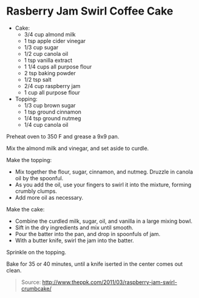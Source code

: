 Rasberry Jam Swirl Coffee Cake
==============================

- Cake:
    - 3/4 cup almond milk
    - 1 tsp apple cider vinegar
    - 1/3 cup sugar
    - 1/2 cup canola oil
    - 1 tsp vanilla extract
    - 1 1/4 cups all purpose flour
    - 2 tsp baking powder
    - 1/2 tsp salt
    - 2/4 cup raspberry jam
    - 1 cup all purpose flour
- Topping:
    - 1/3 cup brown sugar
    - 1 tsp ground cinnamon
    - 1/4 tsp ground nutmeg
    - 1/4 cup canola oil

Preheat oven to 350 F and grease a 9x9 pan.

Mix the almond milk and vinegar, and set aside to curdle.

Make the topping:
- Mix together the flour, sugar, cinnamon, and nutmeg. Druzzle in canola oil by the spoonful.
- As you add the oil, use your fingers to swirl it into the mixture, forming crumbly clumps.
- Add more oil as necessary.

Make the cake:
- Combine the curdled milk, sugar, oil, and vanilla in a large mixing bowl.
- Sift in the dry ingredients and mix until smooth.
- Pour the batter into the pan, and drop in spoonfuls of jam.
- With a butter knife, swirl the jam into the batter.

Sprinkle on the topping.

Bake for 35 or 40 minutes, until a knife iserted in the center comes out clean.

> Source: http://www.theppk.com/2011/03/raspberry-jam-swirl-crumbcake/

